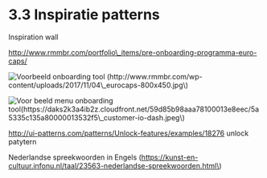 # 3.3 Inspiratie patterns

Inspiration wall

http://www.rmmbr.com/portfolio\_items/pre-onboarding-programma-euro-caps/

![Voorbeeld onboarding tool \(http://www.rmmbr.com/wp-content/uploads/2017/11/04\_eurocaps-800x450.jpg\)](http://www.rmmbr.com/wp-content/uploads/2017/11/04_eurocaps-800x450.jpg)

![Voor beeld menu onboarding tool\(https://daks2k3a4ib2z.cloudfront.net/59d85b98aaa78100013e8eec/5a5335c135a80000013532f5\_customer-io-dash.jpeg\)](https://daks2k3a4ib2z.cloudfront.net/59d85b98aaa78100013e8eec/5a5335c135a80000013532f5_customer-io-dash.jpeg)



http://ui-patterns.com/patterns/Unlock-features/examples/18276 unlock patytern



Nederlandse spreekwoorden in Engels \(https://kunst-en-cultuur.infonu.nl/taal/23563-nederlandse-spreekwoorden.html\)





